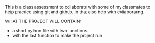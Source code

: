 This is a class assessment to collaborate with some of my classmates to help practice using git and github. 
In that also help with collaborating.

WHAT THE PROJECT WILL CONTAIN:
  - a short python file with two functions.
  - with the last function to make the project run

